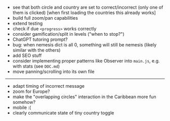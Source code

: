 * see that both circle and country are set to correct/incorrect (only one of them is clicked) [when first loading the countries this already works]
* build full zoom/pan capabilities
* extend testing
* check if due `<progress>` works correctly
* consider gamification/split in levels ("when to stop?")
* ChatGPT tutoring prompt?
* bug: when nemesis dict is all 0, something will still be nemesis (likely similar with the others)
* add SEO stuff
* consider implementing proper patterns like Observer into `main.js`, e.g. with stats (see `DOC.md`)
* move panning/scrolling into its own file

---

* adapt timing of incorrect message
* zoom for Europe?
* make the "overlapping circles" interaction in the Caribbean more fun somehow?
* mobile :(
* clearly communicate state of tiny country toggle